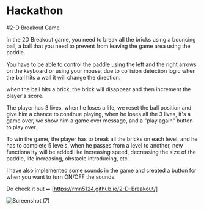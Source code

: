 # Hackathon 
#2-D Breakout Game

In the 2D Breakout game, you need to break all the bricks using a bouncing ball, a ball that you need to prevent from leaving the game area using the paddle.

 You have to be able to control the paddle using the left and the right arrows on the keyboard or using your mouse, due to collision detection logic when the ball hits a wall it will change the direction.
 
 when the ball hits a brick, the brick will disappear and then increment the player's score.
 
 The player has 3 lives, when he loses a life, we reset the ball position and give him a chance to continue playing, when he loses all the 3 lives, it's a game over, we show him a game over message, and a "play again" button to play over.
 
 To win the game, the player has to break all the bricks on each level, and he has to complete 5 levels, when he passes from a level to another, new functionality will be added like increasing speed, decreasing the size of the paddle, life increasing, obstacle introducing, etc.
 
I have also implemented some sounds in the game and created a button for when you want to turn ON/OFF the sounds.

Do check it out ➡ [https://rmn5124.github.io/2-D-Breakout/]

![Screenshot (7)](https://user-images.githubusercontent.com/71243209/123913189-c57fa080-d932-11eb-8d76-7d37ac84b70f.png)
